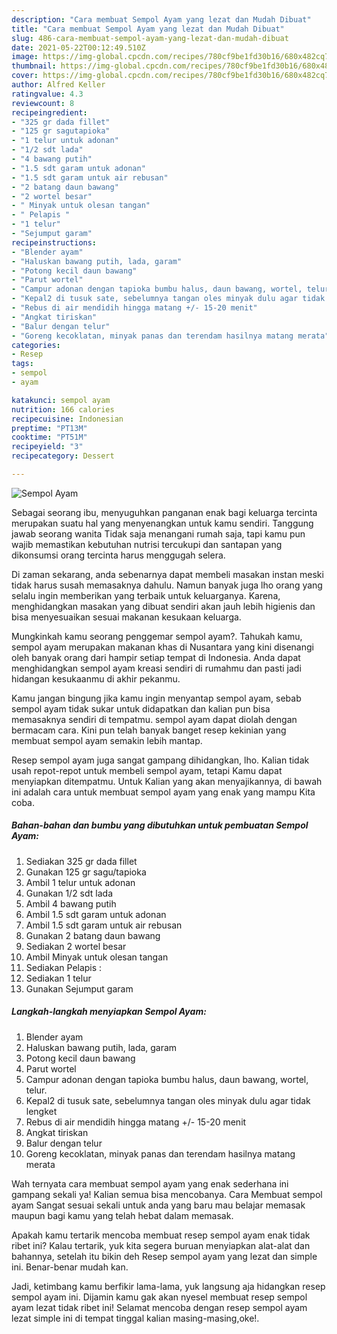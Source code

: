 ```yaml
---
description: "Cara membuat Sempol Ayam yang lezat dan Mudah Dibuat"
title: "Cara membuat Sempol Ayam yang lezat dan Mudah Dibuat"
slug: 486-cara-membuat-sempol-ayam-yang-lezat-dan-mudah-dibuat
date: 2021-05-22T00:12:49.510Z
image: https://img-global.cpcdn.com/recipes/780cf9be1fd30b16/680x482cq70/sempol-ayam-foto-resep-utama.jpg
thumbnail: https://img-global.cpcdn.com/recipes/780cf9be1fd30b16/680x482cq70/sempol-ayam-foto-resep-utama.jpg
cover: https://img-global.cpcdn.com/recipes/780cf9be1fd30b16/680x482cq70/sempol-ayam-foto-resep-utama.jpg
author: Alfred Keller
ratingvalue: 4.3
reviewcount: 8
recipeingredient:
- "325 gr dada fillet"
- "125 gr sagutapioka"
- "1 telur untuk adonan"
- "1/2 sdt lada"
- "4 bawang putih"
- "1.5 sdt garam untuk adonan"
- "1.5 sdt garam untuk air rebusan"
- "2 batang daun bawang"
- "2 wortel besar"
- " Minyak untuk olesan tangan"
- " Pelapis "
- "1 telur"
- "Sejumput garam"
recipeinstructions:
- "Blender ayam"
- "Haluskan bawang putih, lada, garam"
- "Potong kecil daun bawang"
- "Parut wortel"
- "Campur adonan dengan tapioka bumbu halus, daun bawang, wortel, telur."
- "Kepal2 di tusuk sate, sebelumnya tangan oles minyak dulu agar tidak lengket"
- "Rebus di air mendidih hingga matang +/- 15-20 menit"
- "Angkat tiriskan"
- "Balur dengan telur"
- "Goreng kecoklatan, minyak panas dan terendam hasilnya matang merata"
categories:
- Resep
tags:
- sempol
- ayam

katakunci: sempol ayam 
nutrition: 166 calories
recipecuisine: Indonesian
preptime: "PT13M"
cooktime: "PT51M"
recipeyield: "3"
recipecategory: Dessert

---
```



![Sempol Ayam](https://img-global.cpcdn.com/recipes/780cf9be1fd30b16/680x482cq70/sempol-ayam-foto-resep-utama.jpg)

Sebagai seorang ibu, menyuguhkan panganan enak bagi keluarga tercinta merupakan suatu hal yang menyenangkan untuk kamu sendiri. Tanggung jawab seorang  wanita Tidak saja menangani rumah saja, tapi kamu pun wajib memastikan kebutuhan nutrisi tercukupi dan santapan yang dikonsumsi orang tercinta harus menggugah selera.

Di zaman  sekarang, anda sebenarnya dapat membeli masakan instan meski tidak harus susah memasaknya dahulu. Namun banyak juga lho orang yang selalu ingin memberikan yang terbaik untuk keluarganya. Karena, menghidangkan masakan yang dibuat sendiri akan jauh lebih higienis dan bisa menyesuaikan sesuai makanan kesukaan keluarga. 



Mungkinkah kamu seorang penggemar sempol ayam?. Tahukah kamu, sempol ayam merupakan makanan khas di Nusantara yang kini disenangi oleh banyak orang dari hampir setiap tempat di Indonesia. Anda dapat menghidangkan sempol ayam kreasi sendiri di rumahmu dan pasti jadi hidangan kesukaanmu di akhir pekanmu.

Kamu jangan bingung jika kamu ingin menyantap sempol ayam, sebab sempol ayam tidak sukar untuk didapatkan dan kalian pun bisa memasaknya sendiri di tempatmu. sempol ayam dapat diolah dengan bermacam cara. Kini pun telah banyak banget resep kekinian yang membuat sempol ayam semakin lebih mantap.

Resep sempol ayam juga sangat gampang dihidangkan, lho. Kalian tidak usah repot-repot untuk membeli sempol ayam, tetapi Kamu dapat menyiapkan ditempatmu. Untuk Kalian yang akan menyajikannya, di bawah ini adalah cara untuk membuat sempol ayam yang enak yang mampu Kita coba.

<!--inarticleads1-->

##### Bahan-bahan dan bumbu yang dibutuhkan untuk pembuatan Sempol Ayam:

1. Sediakan 325 gr dada fillet
1. Gunakan 125 gr sagu/tapioka
1. Ambil 1 telur untuk adonan
1. Gunakan 1/2 sdt lada
1. Ambil 4 bawang putih
1. Ambil 1.5 sdt garam untuk adonan
1. Ambil 1.5 sdt garam untuk air rebusan
1. Gunakan 2 batang daun bawang
1. Sediakan 2 wortel besar
1. Ambil  Minyak untuk olesan tangan
1. Sediakan  Pelapis :
1. Sediakan 1 telur
1. Gunakan Sejumput garam




<!--inarticleads2-->

##### Langkah-langkah menyiapkan Sempol Ayam:

1. Blender ayam
1. Haluskan bawang putih, lada, garam
1. Potong kecil daun bawang
1. Parut wortel
1. Campur adonan dengan tapioka bumbu halus, daun bawang, wortel, telur.
1. Kepal2 di tusuk sate, sebelumnya tangan oles minyak dulu agar tidak lengket
1. Rebus di air mendidih hingga matang +/- 15-20 menit
1. Angkat tiriskan
1. Balur dengan telur
1. Goreng kecoklatan, minyak panas dan terendam hasilnya matang merata




Wah ternyata cara membuat sempol ayam yang enak sederhana ini gampang sekali ya! Kalian semua bisa mencobanya. Cara Membuat sempol ayam Sangat sesuai sekali untuk anda yang baru mau belajar memasak maupun bagi kamu yang telah hebat dalam memasak.

Apakah kamu tertarik mencoba membuat resep sempol ayam enak tidak ribet ini? Kalau tertarik, yuk kita segera buruan menyiapkan alat-alat dan bahannya, setelah itu bikin deh Resep sempol ayam yang lezat dan simple ini. Benar-benar mudah kan. 

Jadi, ketimbang kamu berfikir lama-lama, yuk langsung aja hidangkan resep sempol ayam ini. Dijamin kamu gak akan nyesel membuat resep sempol ayam lezat tidak ribet ini! Selamat mencoba dengan resep sempol ayam lezat simple ini di tempat tinggal kalian masing-masing,oke!.

